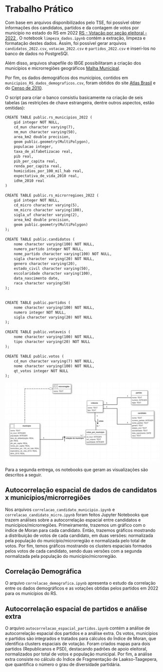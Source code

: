 # Trabalho Prático

Com base em arquivos disponibilizados pelo TSE, foi possível obter informações dos candidatos, partidos e da contagem de votos por município no estado do RS em 2022 [RS - Votação por seção eleitoral - 2022
](https://dadosabertos.tse.jus.br/ne/dataset/resultados-2022/resource/12858da8-e607-4b3b-8aa4-9a866c70573c). O notebook ```limpeza_dados.ipynb``` contém a extração, limpeza e formatação destes dados. Assim, foi possível gerar arquivos ```candidatos_2022.csv```, ```votacao_2022.csv``` e ```partidos_2022.csv``` e inseri-los no banco de dados no PostgreSQl.

Além disso, arquivos shapefile do IBGE possibilitaram a criação dos municípios e microrregiões geográficos [Malha Municipal](https://www.ibge.gov.br/geociencias/organizacao-do-territorio/malhas-territoriais/15774-malhas.html?edicao=27413).

Por fim, os dados demográficos dos municípios, contidos em ```municipios_RS_dados_demograficos.csv```, foram obtidos do site [Atlas Brasil](http://www.atlasbrasil.org.br/) e do [Censo de 2010](https://censo2010.ibge.gov.br/).


O script para criar o banco consistiu basicamente na criação de seis tabelas (as restrições de chave estrangeira, dentre outros aspectos, estão omitidas):

```
CREATE TABLE public.rs_municipios_2022 (
    gid integer NOT NULL,
    cd_mun character varying(7),
    nm_mun character varying(50),
    area_km2 double precision,
    geom public.geometry(MultiPolygon),
    populacao integer,
    taxa_de_alfabetizacao real,
    pib real,
    pib_per_capita real,
    renda_per_capita real,
    homicidios_por_100_mil_hab real,
    expectativa_de_vida_2010 real,
    idhm_2010 real
)

CREATE TABLE public.rs_microrregioes_2022 (
    gid integer NOT NULL,
    cd_micro character varying(5),
    nm_micro character varying(100),
    sigla_uf character varying(2),
    area_km2 double precision,
    geom public.geometry(MultiPolygon)
);

CREATE TABLE public.candidatos (
    nome character varying(100) NOT NULL,
    numero_partido integer NOT NULL,
    nome_partido character varying(100) NOT NULL,
    sigla character varying(20) NOT NULL,
    genero character varying(20),
    estado_civil character varying(50),
    escolaridade character varying(100),
    data_nascimento date,
    raca character varying(50)
);


CREATE TABLE public.partidos (
    nome character varying(100) NOT NULL,
    numero integer NOT NULL,
    sigla character varying(20) NOT NULL
);

CREATE TABLE public.votaveis (
    nome character varying(100) NOT NULL,
    tipo character varying(20) NOT NULL
);

CREATE TABLE public.votos (
    cd_mun character varying(7) NOT NULL,
    nome character varying(100) NOT NULL,
    qt_votos integer NOT NULL
);
```

![img](banco.png)

Para a segunda entrega, os notebooks que geram as visualizações são descritos a seguir.

## Autocorrelação espacial de dados de candidatos x municípios/microrregiões

Nos arquivos `correlacao_candidato_municipio.ipynb` e `correlacao_candidato_micro.ipynb` foram feitos Jupyter Notebooks que trazem análises sobre a autocorrelação espacial entre candidatos e municípios/microrregiões. Primeiramente, trazemos um gráfico com o índice de Moran para cada candidato. Então, trazemos gráficos mostrando a distribuição de votos de cada candidato, em duas versões: normalizada pela população do município/microrregião e normalizada pelo total de votos. Por fim, temos gráficos mostrando os clusters espaciais formados pelos votos de cada candidato, sendo duas versões com a segunda normalizada pela população do município/microrregião.

## Correlação Demográfica

O arquivo `correlacao_demografica.ipynb` apresenta o estudo da correlação entre os dados demográficos e as votações obtidas pelos partidos em 2022 para os municípios do RS.

## Autocorrelação espacial de partidos e análise extra

O arquivo `autocorrelacao_espacial_partidos.ipynb` contém a análise de autocorrelação espacial dos partidos e a análise extra. Os votos, municípios e partidos são integrados e tratados para cálculos do Índice de Moran, que identifica clusters espaciais de votação. Foram criados mapas para dois partidos (Republicanos e PSD), destacando padrões de apoio eleitoral, normalizados por total de votos e população municipal. Por fim, a análise extra consiste no cálculo do Índice de Fragmentação de Laakso-Taagepera, que quantifica o número o grau de diversidade partidária. 
